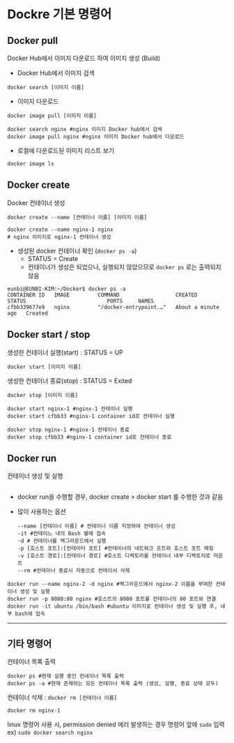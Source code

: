 # Dockre 기본 명령어

## Docker pull
Docker Hub에서 이미지 다운로드 하여 이미지 생성 (Build)
- Docker Hub에서 이미지 검색
```
docker search [이미지 이름]
```

- 이미지 다운로드
```
docker image pull [이미지 이름]
```

```
docker search nginx #nginx 이미지 Docker hub에서 검섹
docker image pull nginx #nginx 이미지 Docker hub에서 다운로드
```

- 로컬에 다운로드된 이미지 리스트 보기 
```
docker image ls
```

## Docker create
Docker 컨테이너 생성
```
docker create --name [컨테이너 이름] [이미지 이름]
```

```
docker create --name nginx-1 nginx
# nginx 이미지로 nginx-1 컨테이너 생성
```

- 생성된 docker 컨테이너 확인 (`docker ps -a`)
  - STATUS = Create
  - 컨테이너가 생성은 되었으나, 실행되지 않았으므로 `docker ps` 로는 출력되지 않음 
```
eunbi@EUNBI-KIM:~/Docker$ docker ps -a
CONTAINER ID   IMAGE         COMMAND                  CREATED              STATUS                          PORTS     NAMES
cfbb339677e9   nginx         "/docker-entrypoint.…"   About a minute ago   Created   
```

## Docker start / stop
생성한 컨테이너 실행(start) : STATUS = UP
```
docker start [이미지 이름]
```

생성한 컨테이너 종료(stop) : STATUS = Exited
```
docker stop [이미지 이름]
```


```
docker start nginx-1 #nginx-1 컨테이너 실행
docker start cfbb33 #nginx-1 container id로 컨테이너 실행

docker stop nginx-1 #nginx-1 컨테이너 종료
docker stop cfbb33 #nginx-1 container id로 컨테이너 종료
```


## Docker run 
컨테이너 생성 및 실행 
```docker run [옵션] [이미지 이름]
```
- docker run을 수행할 경우, docker create > docker start 를 수행한 것과 같음

- 많이 사용하는 옵션
  ```
  --name [컨테이너 이름] # 컨테이너 이름 지정하여 컨테이너 생성
  -it #컨테이느 내의 Bash 쉘에 접속
  -d # 컨테이너를 백그라운드에서 실행
  -p [호스트 포트]:[컨테이터 포트] #컨테이너의 네트워크 프트와 호스트 포트 매핑
  -v [호스트 경로]:[컨테이너 경로] #호스트 디렉토리를 컨테이너 내부 디렉토리로 마운트
  --rm #컨테이너 종료시 자동으로 컨테이서 삭제
  ```

```
docker run --name nginx-2 -d nginx #백그라운드에서 nginx-2 이름을 부여한 컨테이너 생성 및 실행
docker run -p 8080:80 nginx #호스트의 8080 포트를 컨테이너의 80 포트와 연결
docker run -it ubuntu /bin/bash #ubuntu 이미지로 컨테이너 생성 및 실행 후, 내부 bash에 접속
```


---
## 기타 명령어
컨테이너 목록 출력
```
docker ps #현재 실행 중인 컨네이너 목록 출력
docker ps -a #현재 존재하는 모든 컨테이너 목록 출력 (생성, 실행, 종료 상태 모두)
```

컨테이너 삭제 : `docker rm [컨테이너 이름]`
```
docker rm nginx-1
```

linux 명령어 사용 시, permission denied 에러 발생하는 경우 명령어 앞에 `sudo` 입력
  ex) `sudo docker search nginx`
